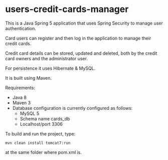# users-credit-cards-manager

This is a Java Spring 5 application that uses Spring Security to manage user authentication.

Card users can register and then log in the application to manage their credit cards.

Credit card details can be stored, updated and deleted, both by the credit card owners and the administrator user.

For persistence it uses Hibernate &amp; MySQL.

It is built using Maven.


Requirements:

* Java 8
* Maven 3
* Database configuration is currently configured as follows:
     -  MySQL 5
     -  Schema name cards_db
     -  Localhost/port 3306 
 
 
 To build and run the project, type:
 
    mvn clean install tomcat7:run
  
 at the same folder where pom.xml is.


